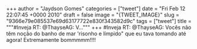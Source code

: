 
+++
author = "Jaydson Gomes"
categories = ["tweet"]
date = "Fri Feb 12 22:07:45 +0000 2010"
draft = false
image = "{TWEET_IMAGE}"
slug = "9366e79e085537e69d63177722e830f343582d9c"
tags = ["tweet"]
title = """#Inveja  RT: @ThayseAG: V..."""
+++
#Inveja  RT: @ThayseAG: Vocês não têm noção do banho de mar 'risonho e límpido" que eu tava tomando até agora! Extremamente bommmmm!!!!
